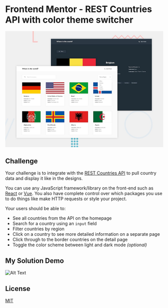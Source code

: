 # Frontend Mentor - REST Countries API with color theme switcher

![Design preview for the REST Countries API with color theme switcher coding challenge](./desktop-preview.jpg)

## Challenge
Your challenge is to integrate with the [REST Countries API](https://restcountries.eu) to pull country data and display it like in the designs.

You can use any JavaScript framework/library on the front-end such as [React](https://reactjs.org) or [Vue](https://vuejs.org). You also have complete control over which packages you use to do things like make HTTP requests or style your project.

Your users should be able to:

- See all countries from the API on the homepage
- Search for a country using an `input` field
- Filter countries by region
- Click on a country to see more detailed information on a separate page
- Click through to the border countries on the detail page
- Toggle the color scheme between light and dark mode *(optional)*

## My Solution Demo
![Alt Text](https://media0.giphy.com/media/SS9Pv7fKKfihRocRFL/giphy.gif?cid=790b76111d8288429f7fee3e8c1c425e9dfeb73bee11f128&rid=giphy.gif&ct=g)

## License
[MIT](https://choosealicense.com/licenses/mit/)
